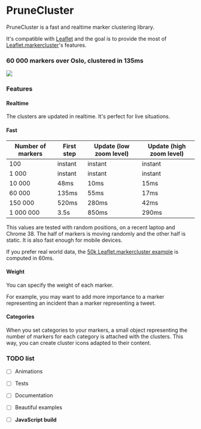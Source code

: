 PruneCluster
============

PruneCluster is a fast and realtime marker clustering library.

It's compatible with [Leaflet](http://leafletjs.com/) and the goal is to provide the most of  [Leaflet.markercluster](https://github.com/Leaflet/Leaflet.markercluster)'s features.

### 60 000 markers over Oslo, clustered in 135ms
![](http://medias.master-bridge.eu/resize/400/400/ac3faf9c2beba4376d8466f53405d330a9a7baab.png)

### Features

#### Realtime
The clusters are updated in realtime. It's perfect for live situations.

#### Fast

Number of markers|First step|Update (low zoom level)|Update (high zoom level)
---------|------------------|------------------------|------------------
100|instant|instant|instant
1 000|instant|instant|instant
10 000|48ms|10ms|15ms
60 000|135ms|55ms|17ms
150 000|520ms|280ms|42ms
1 000 000|3.5s|850ms|290ms

This values are tested with random positions, on a recent laptop and Chrome 38. The half of markers is moving randomly and the other half is static. It is also fast enough for mobile devices.

If you prefer real world data, the [50k Leaflet.markercluster example](http://sintef-9012.github.io/Leaflet.markercluster/example/marker-clustering-realworld.50000.html) is computed in 60ms.

#### Weight
You can specify the weight of each marker.

For example, you may want to add more importance to a marker representing an incident than a marker representing a tweet.

#### Categories

When you set categories to your markers, a small object representing the number of markers for each category is attached with the clusters. This way, you can create cluster icons adapted to their content.

### TODO list

 - [ ] Animations
 - [ ] Tests
 - [ ] Documentation
 - [ ] Beautiful examples
 - [ ] **JavaScript build**

